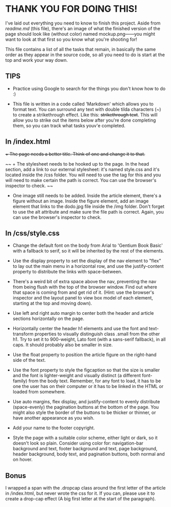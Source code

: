 # THANK YOU FOR DOING THIS!
I've laid out everything you need to know to finish this project. Aside from *readme.md* (this file), there's an image of what the finished version of the page should look like (without color) named mockup.png——you might want to look at that first so you know what you're shooting for!

This file contains a list of all the tasks that remain, in basically the same order as they appear in the source code, so all you need to do is start at the top and work your way down. 

## TIPS
+ Practice using Google to search for the things you don't know how to do :)
  
+ This file is written in a code called 'Markdown' which allows you to format text. You can surround any text with double tilda characters (~) to create a strikethrough effect. Like this: ~~strikethrough text~~. This will allow you to strike out the items below after you're done completing them, so you can track what tasks youv'e completed.

## In /index.html
~~+ The page needs a better title. Think of one and change it to that.~~

~~ + The stylesheet needs to be hooked up to the page. In the head section, add a link to our external stylesheet: it's named style.css and it's located inside the /css folder. You will need to use the <link> tag for this and you will need to make certain the path is correct. You can use the browser's inspector to check. ~~

+ One image still needs to be added. Inside the article element, there's a figure without an image. Inside the figure element, add an image element that links to the dodo.jpg file inside the /img folder. Don't forget to use the alt attribute and make sure the file path is correct. Again, you can use the browser's inspector to check.

## In /css/style.css
+ Change the default font on the body from Arial to 'Gentium Book Basic' with a fallback to serif, so it will be inherited by the rest of the elements. 

+ Use the display property to set the display of the nav element to "flex" to lay out the main menu in a horizontal row, and use the justify-content property to distribute the links with space-between.

+ There's a weird bit of extra space above the nav, preventing the nav from being flush with the top of the browser window. Find out where that space is coming from and get rid of it. (Hint: use the browser's inspector and the layout panel to view box model of each element, starting at the top and moving down).

+ Use left and right auto margin to center both the header and article sections horizontally on the page.

+ Horizontally center the header h1 elements and use the font and text-transform properties to visually distinguish class .small from the other h1. Try to set it to 900-weight, Lato font (with a sans-serif fallback), in all caps. It should probably also be smaller in size.

+ Use the float property to position the article figure on the right-hand side of the text.

+ Use the font property to style the figcaption so that the size is smaller and the font is lighter-weight and visually distinct (a different font-family) from the body text. Remember, for any font to load, it has to be one the user has on their computer or it has to be linked in the HTML or loaded from somewhere.

+ Use auto margins, flex display, and justify-content to evenly distribute (space-evenly) the pagination buttons at the bottom of the page. You might also style the border of the buttons to be thicker or thinner, or have another appearance as you wish.

+ Add your name to the footer copyright.

+ Style the page with a suitable color scheme, either light or dark, so it doesn't look so plain. Consider using color for: navigation-bar background and text, footer background and text, page background, header background, body text, and pagination buttons, both normal and on hover.

## Bonus
I wrapped a span with the .dropcap class around the first letter of the article in /index.html, but never wrote the css for it. If you can, please use it to create a drop-cap effect (A big first letter at the start of the paragraph).
